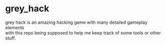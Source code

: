 # grey_hack

grey hack is an amazing hacking game with many detailed gameplay elements<br> with this repo being supposed to help me keep track of some tools or other stuff.
